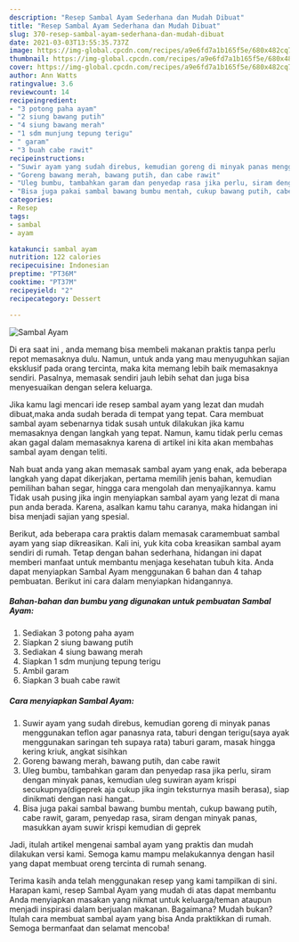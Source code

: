 ```yaml
---
description: "Resep Sambal Ayam Sederhana dan Mudah Dibuat"
title: "Resep Sambal Ayam Sederhana dan Mudah Dibuat"
slug: 370-resep-sambal-ayam-sederhana-dan-mudah-dibuat
date: 2021-03-03T13:55:35.737Z
image: https://img-global.cpcdn.com/recipes/a9e6fd7a1b165f5e/680x482cq70/sambal-ayam-foto-resep-utama.jpg
thumbnail: https://img-global.cpcdn.com/recipes/a9e6fd7a1b165f5e/680x482cq70/sambal-ayam-foto-resep-utama.jpg
cover: https://img-global.cpcdn.com/recipes/a9e6fd7a1b165f5e/680x482cq70/sambal-ayam-foto-resep-utama.jpg
author: Ann Watts
ratingvalue: 3.6
reviewcount: 14
recipeingredient:
- "3 potong paha ayam"
- "2 siung bawang putih"
- "4 siung bawang merah"
- "1 sdm munjung tepung terigu"
- " garam"
- "3 buah cabe rawit"
recipeinstructions:
- "Suwir ayam yang sudah direbus, kemudian goreng di minyak panas menggunakan teflon agar panasnya rata, taburi dengan terigu(saya ayak menggunakan saringan teh supaya rata) taburi garam, masak hingga kering kriuk, angkat sisihkan"
- "Goreng bawang merah, bawang putih, dan cabe rawit"
- "Uleg bumbu, tambahkan garam dan penyedap rasa jika perlu, siram dengan minyak panas, kemudian uleg suwiran ayam krispi secukupnya(digeprek aja cukup jika ingin teksturnya masih berasa), siap dinikmati dengan nasi hangat.."
- "Bisa juga pakai sambal bawang bumbu mentah, cukup bawang putih, cabe rawit, garam, penyedap rasa, siram dengan minyak panas, masukkan ayam suwir krispi kemudian di geprek"
categories:
- Resep
tags:
- sambal
- ayam

katakunci: sambal ayam 
nutrition: 122 calories
recipecuisine: Indonesian
preptime: "PT36M"
cooktime: "PT37M"
recipeyield: "2"
recipecategory: Dessert

---
```



![Sambal Ayam](https://img-global.cpcdn.com/recipes/a9e6fd7a1b165f5e/680x482cq70/sambal-ayam-foto-resep-utama.jpg)

Di era  saat ini , anda memang bisa membeli makanan praktis tanpa perlu repot memasaknya dulu. Namun, untuk anda yang mau menyuguhkan sajian eksklusif pada orang tercinta, maka kita memang lebih baik memasaknya sendiri. Pasalnya, memasak sendiri jauh lebih sehat dan juga bisa menyesuaikan dengan selera keluarga.

Jika kamu lagi mencari ide resep sambal ayam yang lezat dan mudah dibuat,maka anda sudah berada di tempat yang tepat. Cara membuat sambal ayam  sebenarnya tidak susah untuk dilakukan jika kamu memasaknya dengan langkah yang tepat. Namun, kamu tidak perlu cemas akan gagal dalam memasaknya 
karena di artikel ini kita akan membahas sambal ayam dengan teliti.  



Nah buat anda yang akan memasak sambal ayam yang enak, ada beberapa langkah yang dapat dikerjakan, pertama memilih jenis bahan, kemudian pemilihan bahan segar, hingga cara mengolah dan menyajikannya. kamu Tidak usah pusing jika ingin menyiapkan sambal ayam yang lezat di mana pun anda berada. Karena, asalkan kamu  tahu caranya, maka hidangan ini bisa menjadi sajian yang spesial.

Berikut, ada beberapa cara praktis  dalam memasak caramembuat sambal ayam yang siap dikreasikan. Kali ini, yuk kita coba kreasikan sambal ayam sendiri di rumah. Tetap dengan bahan sederhana, hidangan ini dapat memberi manfaat untuk membantu menjaga kesehatan tubuh kita. Anda dapat menyiapkan Sambal Ayam menggunakan 6 bahan dan 4 tahap pembuatan. Berikut ini cara dalam menyiapkan hidangannya.

<!--inarticleads1-->

##### Bahan-bahan dan bumbu yang digunakan untuk pembuatan Sambal Ayam:

1. Sediakan 3 potong paha ayam
1. Siapkan 2 siung bawang putih
1. Sediakan 4 siung bawang merah
1. Siapkan 1 sdm munjung tepung terigu
1. Ambil  garam
1. Siapkan 3 buah cabe rawit




<!--inarticleads2-->

##### Cara menyiapkan Sambal Ayam:

1. Suwir ayam yang sudah direbus, kemudian goreng di minyak panas menggunakan teflon agar panasnya rata, taburi dengan terigu(saya ayak menggunakan saringan teh supaya rata) taburi garam, masak hingga kering kriuk, angkat sisihkan
1. Goreng bawang merah, bawang putih, dan cabe rawit
1. Uleg bumbu, tambahkan garam dan penyedap rasa jika perlu, siram dengan minyak panas, kemudian uleg suwiran ayam krispi secukupnya(digeprek aja cukup jika ingin teksturnya masih berasa), siap dinikmati dengan nasi hangat..
1. Bisa juga pakai sambal bawang bumbu mentah, cukup bawang putih, cabe rawit, garam, penyedap rasa, siram dengan minyak panas, masukkan ayam suwir krispi kemudian di geprek




Jadi, itulah artikel mengenai  sambal ayam  yang praktis dan mudah dilakukan versi kami. Semoga kamu mampu melakukannya dengan hasil yang dapat membuat oreng tercinta di rumah senang. 

Terima kasih anda telah menggunakan resep yang kami tampilkan di sini. Harapan kami, resep  Sambal Ayam yang mudah di atas dapat membantu Anda menyiapkan masakan yang nikmat untuk keluarga/teman ataupun menjadi inspirasi dalam berjualan makanan. Bagaimana? Mudah bukan? Itulah cara membuat sambal ayam yang bisa Anda praktikkan di rumah. Semoga bermanfaat dan selamat mencoba!

